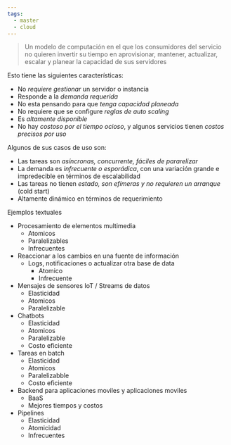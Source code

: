 ```yaml
---
tags:
  - master
  - cloud
---
```

> Un modelo de computación en el que los consumidores del servicio no quieren invertir su tiempo en aprovisionar, mantener, actualizar, escalar y planear la capacidad de sus servidores 

 Esto tiene las siguientes características:

- No *requiere gestionar* un servidor o instancia
- Responde a la *demanda requerida*
- No esta pensando para que *tenga capacidad planeada*
- No requiere que se configure *reglas de auto scaling* 
- Es *altamente disponible*
- No hay *costoso por el tiempo ocioso*, y algunos servicios tienen *costos precisos por uso*

Algunos de sus casos de uso son:

- Las tareas son *asíncronas, concurrente, fáciles de pararelizar* 
- La demanda es *infrecuente o esporádica*, con una variación grande e impredecible en términos de escalabilidad
- Las tareas no tienen *estado, son efímeras y no requieren un arranque* (cold start)
- Altamente dinámico en términos de requerimiento

Ejemplos textuales
- Procesamiento de elementos multimedia
	- Atomicos
	- Paralelizables
	- Infrecuentes
- Reaccionar a los cambios en una fuente de información
	- Logs, notificaciones o actualizar otra base de data
		- Atomico
		- Infrecuente
- Mensajes de sensores IoT / Streams de datos
	- Elasticidad
	- Atomicos
	- Paralelizable
- Chatbots
	- Elasticidad
	- Atomicos
	- Paralelizable
	- Costo eficiente
- Tareas en batch
	- Elasticidad
	- Atomicos
	- Paralelizabble
	- Costo eficiente
- Backend para aplicaciones moviles y aplicaciones moviles
	- BaaS
	- Mejores tiempos y costos
- Pipelines
	- Elasticidad
	- Atomicidad
	- Infrecuentes